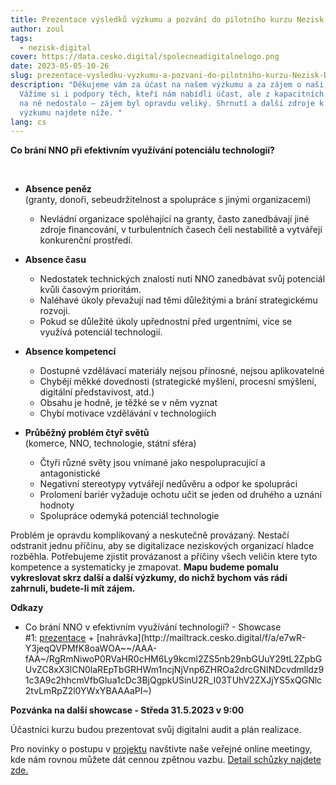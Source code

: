 ```yaml
---
title: Prezentace výsledků výzkumu a pozvání do pilotního kurzu Nezisk.Digital
author: zoul
tags:
  - nezisk-digital
cover: https://data.cesko.digital/spolecneadigitalnelogo.png
date: 2023-05-05-10-26
slug: prezentace-vysledku-vyzkumu-a-pozvani-do-pilotniho-kurzu-Nezisk-Digital
description: "Děkujeme vám za účast na našem výzkumu a za zájem o naši práci.
  Vážíme si i podpory těch, kteří nám nabídli účast, ale z kapacitních důvodů se
  na ně nedostalo – zájem byl opravdu veliký. Shrnutí a další zdroje k prvnímu
  výzkumu najdete níže. "
lang: cs
---
```

<!--StartFragment-->

**Co brání NNO při efektivním využívání potenciálu technologií?**

 

* **Absence peněz** \
  (granty, donoři, sebeudržitelnost a spolupráce s jinými organizacemi)

  * Nevládní organizace spoléhající na granty, často zanedbávají jiné zdroje financování, v turbulentních časech čelí nestabilitě a vytvářejí konkurenční prostředí.

<!--EndFragment--><!--StartFragment-->

* **Absence času**

  * Nedostatek technických znalostí nutí NNO zanedbávat svůj potenciál kvůli časovým prioritám.
  * Naléhavé úkoly převažují nad těmi důležitými a brání strategickému rozvoji.
  * Pokud se důležité úkoly upřednostní před urgentními, více se využívá potenciál technologií.

<!--EndFragment--><!--StartFragment-->

* **Absence kompetencí**

  * Dostupné vzdělávací materiály nejsou přínosné, nejsou aplikovatelné
  * Chybějí měkké dovednosti (strategické myšlení, procesní smýšlení, digitální představivost, atd.)
  * Obsahu je hodně, je těžké se v něm vyznat
  * Chybí motivace vzdělávání v technologiích

<!--EndFragment--><!--StartFragment-->

* **Průběžný problém čtyř světů** \
  (komerce, NNO, technologie, státní sféra)

  * Čtyři různé světy jsou vnímané jako nespolupracující a antagonistické
  * Negativní stereotypy vytvářejí nedůvěru a odpor ke spolupráci
  * Prolomení bariér vyžaduje ochotu učit se jeden od druhého a uznání hodnoty
  * Spolupráce odemyká potenciál technologie 

<!--EndFragment--><!--StartFragment-->

Problém je opravdu komplikovaný a neskutečně provázaný. Nestačí odstranit jednu příčinu, aby se digitalizace neziskových organizací hladce rozběhla. Potřebujeme zjistit provázanost a příčiny všech veličin ktere tyto kompetence a systematicky je zmapovat. **Mapu budeme pomalu vykreslovat skrz další a další výzkumy, do nichž bychom vás rádi zahrnuli, budete-li mít zájem.** 

<!--EndFragment--><!--StartFragment-->

**Odkazy**

* Co brání NNO v efektivním využívání technologií? - Showcase #1: [prezentace](http://mailtrack.cesko.digital/f/a/wqh34mAkeAPpzTaOd7gz2Q~~/AAA-fAA~/RgRmNiwoP0RnaHR0cHM6Ly9kb2NzLmdvb2dsZS5jb20vcHJlc2VudGF0aW9uL2QvMXkxRFVjVzZmQnBoS2xFMTQ0bjJDckE0VlE5cDhiai1IX28xdHVNbVFvQncvZWRpdD91c3A9c2hhcmVfbGlua1cDc3BjQgpkUSinU2R_I03TUhV2ZXJjYS5xQGNlc2tvLmRpZ2l0YWxYBAAAaPI~) + [nahrávka](http://mailtrack.cesko.digital/f/a/e7wR-Y3jeqQVPMfK8oaWOA~~/AAA-fAA~/RgRmNiwoP0RVaHR0cHM6Ly9kcml2ZS5nb29nbGUuY29tL2ZpbGUvZC8xX3lCN0laREpTbGRHWm1ncjNjVnp6ZHROa2drcGNINDcvdmlldz91c3A9c2hhcmVfbGlua1cDc3BjQgpkUSinU2R_I03TUhV2ZXJjYS5xQGNlc2tvLmRpZ2l0YWxYBAAAaPI~)

<!--EndFragment--><!--StartFragment-->

**Pozvánka na další showcase - Středa 31.5.2023 v 9:00**

Účastníci kurzu budou prezentovat svůj digitalni audit a plán realizace. 

<!--EndFragment--><!--StartFragment-->

Pro novinky o postupu v [projektu](http://mailtrack.cesko.digital/f/a/QpBDgt6fMJepvJ77glEmjw~~/AAA-fAA~/RgRmNiwoP0QtaHR0cHM6Ly9jZXNrby5kaWdpdGFsL3Byb2plY3RzL25lemlzay1kaWdpdGFsVwNzcGNCCmRRKKdTZH8jTdNSFXZlcmNhLnFAY2Vza28uZGlnaXRhbFgEAABo8g~~) navštivte naše veřejné online meetingy, kde nám rovnou můžete dát cennou zpětnou vazbu. [Detail schůzky najdete zde.](http://mailtrack.cesko.digital/f/a/1qE9D7XOpckGFnq0hFoBAg~~/AAA-fAA~/RgRmNiwoP4QlAWh0dHBzOi8vY2FsZW5kYXIuZ29vZ2xlLmNvbS9jYWxlbmRhci9ldmVudD9hY3Rpb249VEVNUExBVEUmdG1laWQ9Tm1nMGRUSmlNVEJ2WW5KaU9HSTVjMmhoWlRGc2REZG1NVzRnWTE5ak4yRmlNVFUxWXpCaE9XTXpZekpsTlRObU5UQmpOMlV5T1RaaVpHWTFPRGhtWmpsaFpEQTFZbVJrTTJRNE5qUTBNVFV4TmpVM09ERXlaV0V4TnpWbVFHYyZ0bXNyYz1jX2M3YWIxNTVjMGE5YzNjMmU1M2Y1MGM3ZTI5NmJkZjU4OGZmOWFkMDViZGQzZDg2NDQxNTE2NTc4MTJlYTE3NWYlNDBncm91cC5jYWxlbmRhci5nb29nbGUuY29tVwNzcGNCCmRRKKdTZH8jTdNSFXZlcmNhLnFAY2Vza28uZGlnaXRhbFgEAABo8g~~)

<!--EndFragment-->